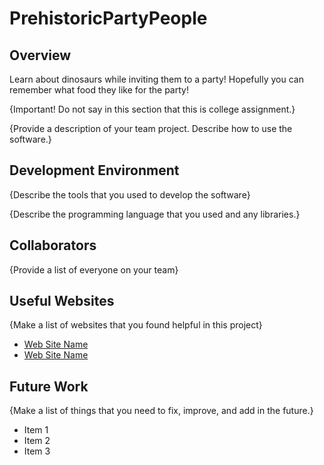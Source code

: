 # PrehistoricPartyPeople

## Overview

Learn about dinosaurs while inviting them to a party! Hopefully you can remember what food they like for the party!

{Important!  Do not say in this section that this is college assignment.}

{Provide a description of your team project.  Describe how to use the software.}

## Development Environment

{Describe the tools that you used to develop the software}

{Describe the programming language that you used and any libraries.}

## Collaborators

{Provide a list of everyone on your team}

## Useful Websites

{Make a list of websites that you found helpful in this project}
* [Web Site Name](http://url.link.goes.here)
* [Web Site Name](http://url.link.goes.here)

## Future Work

{Make a list of things that you need to fix, improve, and add in the future.}
* Item 1
* Item 2
* Item 3
